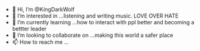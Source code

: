 - 👋 Hi, I’m @KingDarkWolf
- 👀 I’m interested in ...listening and writing music. LOVE OVER HATE 
- 🌱 I’m currently learning ...how to interact with ppl better and becoming a bettter leader 
- 💞️ I’m looking to collaborate on ...making this world a safer place 
- 📫 How to reach me ...

<!---
KingDarkWolf/KingDarkWolf is a ✨ special ✨ repository because its `README.md` (this file) appears on your GitHub profile.
You can click the Preview link to take a look at your changes.
--->
